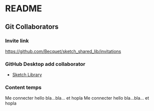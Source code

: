 # README

## Git Collaborators

### Invite link

https://github.com/Becquet/sketch_shared_lib/invitations

### GitHub Desktop add collaborator

- [Sketch Library](file:///Users/mdevries/Documents/BQ/web_project2018/Documentation/index.html#sketch-library.md)


### Content temps

Me connecter
hello bla…bla… et hopla
Me connecter hello bla…bla… et hopla
